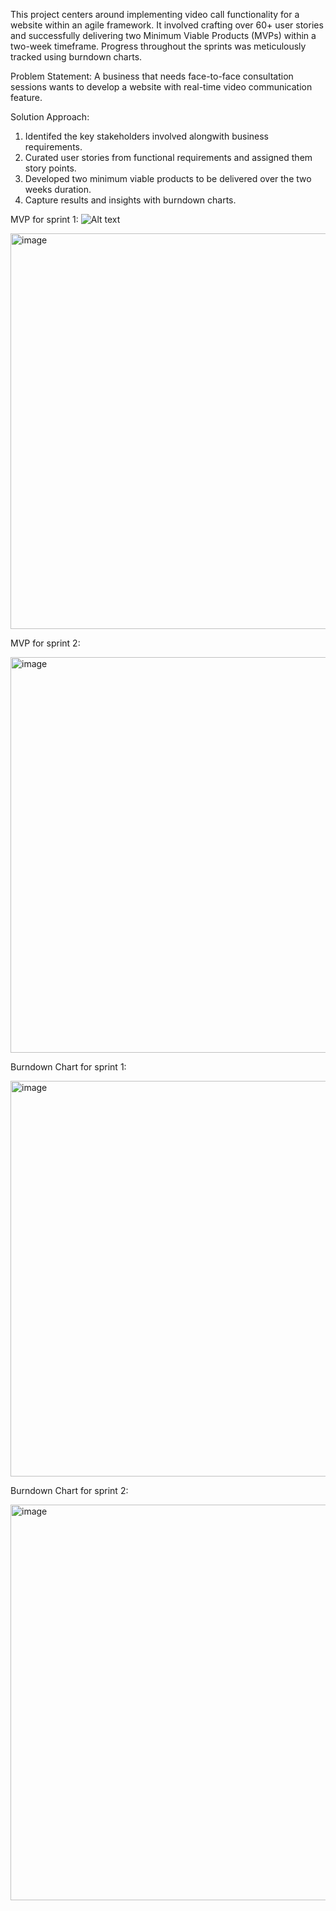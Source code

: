 ​This project centers around implementing video call functionality for a website within an agile framework.
It involved crafting over 60+ user stories and successfully delivering two Minimum Viable Products (MVPs) within 
a two-week timeframe. 
Progress throughout the sprints was meticulously tracked using burndown charts.

Problem Statement: 
A business that needs face-to-face consultation sessions wants to develop a website with real-time video 
communication feature.

Solution Approach:
1. Identifed the key stakeholders involved alongwith business requirements.
2. Curated user stories from functional requirements and assigned them story points. 
3. Developed two minimum viable products to be delivered over the two weeks duration.
4. Capture results and insights with burndown charts.
   
MVP for sprint 1:
![Alt text](https://drive.google.com/file/d/1MUta7PLuSILvjy83IP3BoXaF8kWdhIxG/view?usp=drive_link "Optional title")

<img width="633" alt="image" src="https://github.com/Akilvish/Projects/assets/120144203/3652cec0-5aff-4612-9e47-4afdb3be60b0">

MVP for sprint 2:

<img width="633" alt="image" src="https://github.com/Akilvish/Projects/assets/120144203/ea857a42-4f9a-4c23-83b2-1515cd7fb9b2">

Burndown Chart for sprint 1:

<img width="633" alt="image" src="https://github.com/Akilvish/Projects/assets/120144203/b9fa48ba-31ab-4401-aceb-ed108acafbed">

Burndown Chart for sprint 2:

<img width="633" alt="image" src="https://github.com/Akilvish/Projects/assets/120144203/48694300-8b81-4647-9ce7-24ba7a159774">





